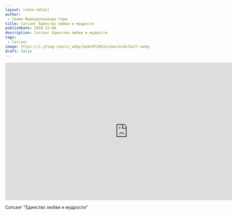 ```yaml
---
layout: video-detail
author:
 - Свами Вишнудевананда Гири
title: Сатсанг Единство любви и мудрости
publishDate: 2019-12-06
description: Сатсанг Единство любви и мудрости. 
tags: 
 - Сатсанг
image: https://i.ytimg.com/vi_webp/Xp0c0Y2KKiU/maxresdefault.webp
draft: false
---
```


<iframe width="790" height="444" src="https://www.youtube.com/embed/Xp0c0Y2KKiU" frameborder="0" allowfullscreen=""></iframe> 

  Сатсанг "Единство любви и мудрости"

  

 